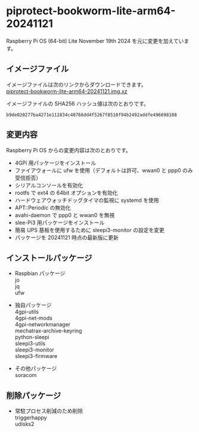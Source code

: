 # piprotect-bookworm-lite-arm64-20241121
Raspberry Pi OS (64-bit) Lite November 19th 2024 を元に変更を加えています。

## イメージファイル
イメージファイルは次のリンクからダウンロードできます。  
[piprotect-bookworm-lite-arm64-20241121.img.xz](https://mechatrax.com/data/pi-protect/piprotect-bookworm-lite-arm64-20241121.img.xz)  

イメージファイルの SHA256 ハッシュ値は次のとおりです。
```
b9de020277ba4271e112834c40766dd4f5267f8510f94b2492addfe496698108
```

## 変更内容
Raspberry Pi OS からの変更内容は次のとおりです。
  * 4GPi 用パッケージをインストール
  * ファイアウォールに ufw を使用（デフォルトは許可、wwan0 と ppp0 のみ受信拒否）
  * シリアルコンソールを有効化
  * rootfs で ext4 の 64bit オプションを有効化
  * ハードウェアウォッチドッグタイマの監視に systemd を使用
  * APT::Periodic の無効化
  * avahi-daemon で ppp0 と wwan0 を無視
  * slee-Pi3 用パッケージをインストール
  * 簡易 UPS 基板を使用するために sleepi3-monitor の設定を変更
  * パッケージを 20241121 時点の最新版に更新

## インストールパッケージ
  * Raspbian パッケージ  
    jo  
    jq  
    ufw

  * 独自パッケージ  
    4gpi-utils  
    4gpi-net-mods  
    4gpi-networkmanager  
    mechatrax-archive-keyring  
    python-sleepi  
    sleepi3-utils  
    sleepi3-monitor  
    sleepi3-firmware

  * その他パッケージ  
    soracom

## 削除パッケージ  
  * 常駐プロセス削減のため削除  
    triggerhappy  
    udisks2

